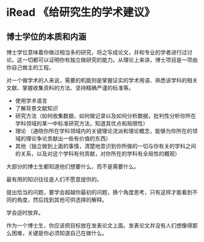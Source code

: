 # iRead 《给研究生的学术建议》

## 博士学位的本质和内涵

博士学位意味着你做过相当多的研究，将之写成论文，并和专业的学者进行过讨论。这一切都可以证明你有独立做研究的能力。从理论上来讲，博士项目是一项由你自己做主的工程。

对一个做学术的人来说，需要的机能则是掌握证实的学术用语、熟悉该学科的相关文献、掌握收集资料的方法、坚持精确严谨的标准等。

- 使用学术语言
- 了解背景文献知识
- 研究方法（如何收集数据、如何做记录以及如何分析数据，批判性分析你所在学科领域的某一中标准研究方法，知道其优点和局限性）
- 理论 （通晓你所在学科领域内的关键理论流派和理论概念，能够为你所在的领域的理论争论贡献出一些有价值的东西）
- 其他（独立做到上面的事情，清楚地意识到你所做的一切与你有关的学科之间的关系，以及对这个学科有何贡献，对你所在的学科有全局性的概观）

大部分的博士生都知道他们想要什么，而不是需要什么。

最有用的知识往往是人们不愿意提供的。

提出恰当的问题，要学会超越你最初的问题，换个角度思考，只有这样才能看到不同的角度，然后找到其他可供选择的解释。

学会适时放弃。

作为一个博士生，你应该把目标放在发表论文上面。发表论文并没有人们想像得那么困难，关键是你必须知道自己在做什么。 